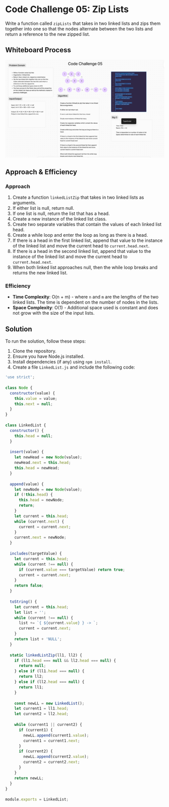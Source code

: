 # Code Challenge 05: Zip Lists
<!-- Description of the challenge -->
Write a function called `zipLists` that takes in two linked lists and zips them together into one so that the nodes alternate between the two lists and return a reference to the new zipped list.

## Whiteboard Process
![Whiteboard](./linked-list-zip.png)

## Approach & Efficiency
### Approach
1. Create a function `linkedListZip` that takes in two linked lists as arguments.
2. If either list is null, return null.
3. If one list is null, return the list that has a head.
4. Create a new instance of the linked list class.
5. Create two separate variables that contain the values of each linked list head.
6. Create a while loop and enter the loop as long as there is a head.
7. If there is a head in the first linked list, append that value to the instance of the linked list and move the current head to `current.head.next`.
8. If there is a head in the second linked list, append that value to the instance of the linked list and move the current head to `current.head.next`.
9. When both linked list approaches null, then the while loop breaks and returns the new linked list.

### Efficiency
- **Time Complexity**: O(n + m) - where `n` and `m` are the lengths of the two linked lists. The time is dependent on the number of nodes in the lists.
- **Space Complexity**: O(1) - Additional space used is constant and does not grow with the size of the input lists.

## Solution
To run the solution, follow these steps:

1. Clone the repository.
2. Ensure you have Node.js installed.
3. Install dependencies (if any) using `npm install`.
4. Create a file `LinkedList.js` and include the following code:

```javascript
'use strict';

class Node {
  constructor(value) {
    this.value = value;
    this.next = null;
  }
}

class LinkedList {
  constructor() {
    this.head = null;
  }

  insert(value) {
    let newHead = new Node(value);
    newHead.next = this.head;
    this.head = newHead;
  }

  append(value) {
    let newNode = new Node(value);
    if (!this.head) {
      this.head = newNode;
      return;
    }
    let current = this.head;
    while (current.next) {
      current = current.next;
    }
    current.next = newNode;
  }

  includes(targetValue) {
    let current = this.head;
    while (current !== null) {
      if (current.value === targetValue) return true;
      current = current.next;
    }
    return false;
  }

  toString() {
    let current = this.head;
    let list = '';
    while (current !== null) {
      list += `{ ${current.value} } -> `;
      current = current.next;
    }
    return list + 'NULL';
  }

  static linkedListZip(ll1, ll2) {
    if (ll1.head === null && ll2.head === null) {
      return null;
    } else if (ll1.head === null) {
      return ll2;
    } else if (ll2.head === null) {
      return ll1;
    }

    const newLL = new LinkedList();
    let current1 = ll1.head;
    let current2 = ll2.head;

    while (current1 || current2) {
      if (current1) {
        newLL.append(current1.value);
        current1 = current1.next;
      }
      if (current2) {
        newLL.append(current2.value);
        current2 = current2.next;
      }
    }
    return newLL;
  }
}

module.exports = LinkedList;

